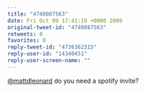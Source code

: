 ```yaml
---
title: "4740087563"
date: Fri Oct 09 17:41:19 +0000 2009
original-tweet-id: "4740087563"
retweets: 0
favorites: 0
reply-tweet-id: "4736362315"
reply-user-id: "14340451"
reply-user-screen-name: ""
---
```

<a href="https://twitter.com/mattdleonard">@mattdleonard</a> do you need a spotify invite?
